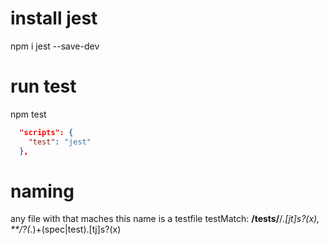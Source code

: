 # install jest

npm i jest --save-dev

# run test

npm test

```json
  "scripts": {
    "test": "jest"
  },
```

# naming

any file with that maches this name is a testfile
testMatch: **/**tests**/**/_.[jt]s?(x), \*\*/?(_.)+(spec|test).[tj]s?(x)

